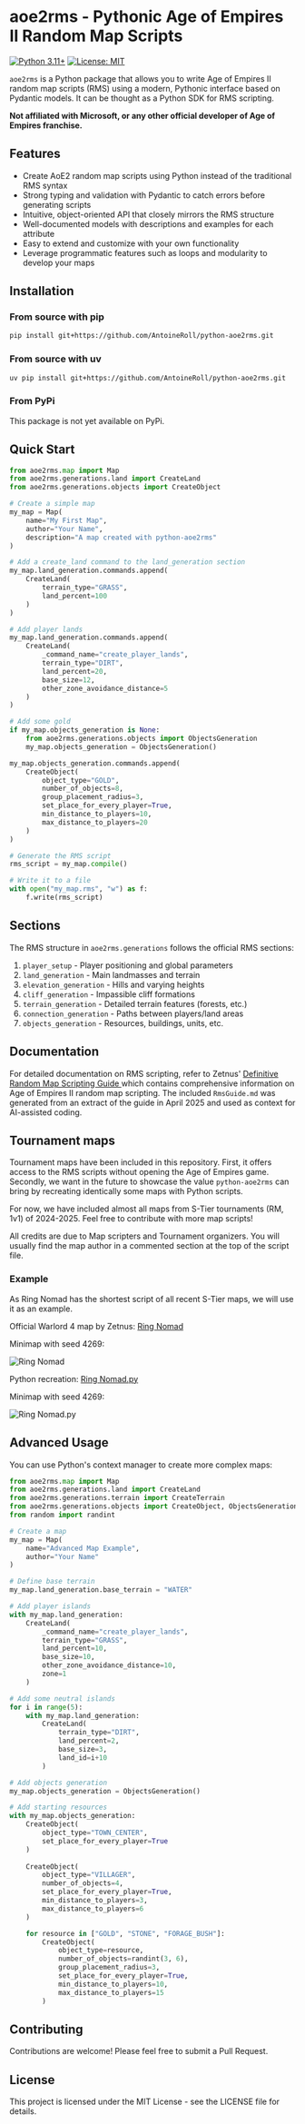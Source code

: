 # aoe2rms - Pythonic Age of Empires II Random Map Scripts

[![Python 3.11+](https://img.shields.io/badge/python-3.11+-blue.svg)](https://www.python.org/downloads/)
[![License: MIT](https://img.shields.io/badge/License-MIT-yellow.svg)](https://opensource.org/licenses/MIT)

`aoe2rms` is a Python package that allows you to write Age of Empires II random map scripts (RMS) using a modern, Pythonic interface based on Pydantic models. It can be thought as a Python SDK for RMS scripting.

**Not affiliated with Microsoft, or any other official developer of Age of Empires franchise.**

## Features

- Create AoE2 random map scripts using Python instead of the traditional RMS syntax
- Strong typing and validation with Pydantic to catch errors before generating scripts
- Intuitive, object-oriented API that closely mirrors the RMS structure
- Well-documented models with descriptions and examples for each attribute
- Easy to extend and customize with your own functionality
- Leverage programmatic features such as loops and modularity to develop your maps

## Installation

### From source with pip
```bash
pip install git+https://github.com/AntoineRoll/python-aoe2rms.git
```

### From source with uv
```bash
uv pip install git+https://github.com/AntoineRoll/python-aoe2rms.git
```

### From PyPi
This package is not yet available on PyPi.

## Quick Start

```python
from aoe2rms.map import Map
from aoe2rms.generations.land import CreateLand
from aoe2rms.generations.objects import CreateObject

# Create a simple map
my_map = Map(
    name="My First Map",
    author="Your Name",
    description="A map created with python-aoe2rms"
)

# Add a create_land command to the land_generation section
my_map.land_generation.commands.append(
    CreateLand(
        terrain_type="GRASS",
        land_percent=100
    )
)

# Add player lands
my_map.land_generation.commands.append(
    CreateLand(
        _command_name="create_player_lands",
        terrain_type="DIRT",
        land_percent=20,
        base_size=12,
        other_zone_avoidance_distance=5
    )
)

# Add some gold
if my_map.objects_generation is None:
    from aoe2rms.generations.objects import ObjectsGeneration
    my_map.objects_generation = ObjectsGeneration()

my_map.objects_generation.commands.append(
    CreateObject(
        object_type="GOLD",
        number_of_objects=8,
        group_placement_radius=3,
        set_place_for_every_player=True,
        min_distance_to_players=10,
        max_distance_to_players=20
    )
)

# Generate the RMS script
rms_script = my_map.compile()

# Write it to a file
with open("my_map.rms", "w") as f:
    f.write(rms_script)
```

## Sections

The RMS structure in `aoe2rms.generations` follows the official RMS sections:

1. `player_setup` - Player positioning and global parameters
2. `land_generation` - Main landmasses and terrain
3. `elevation_generation` - Hills and varying heights
4. `cliff_generation` - Impassible cliff formations
5. `terrain_generation` - Detailed terrain features (forests, etc.)
6. `connection_generation` - Paths between players/land areas
7. `objects_generation` - Resources, buildings, units, etc.

## Documentation

For detailed documentation on RMS scripting, refer to Zetnus' [Definitive Random Map Scripting Guide
](https://docs.google.com/document/d/1jnhZXoeL9mkRUJxcGlKnO98fIwFKStP_OBozpr0CHXo/edit?pli=1&tab=t.0)
which contains comprehensive information on Age of Empires II random map scripting. The included `RmsGuide.md` was generated from an extract of the guide in April 2025 and used as context for AI-assisted coding.

## Tournament maps

Tournament maps have been included in this repository. First, it offers access to the RMS scripts without opening the Age of Empires game. Secondly, we want in the future to showcase the value `python-aoe2rms` can bring by recreating identically some maps with Python scripts.

For now, we have included almost all maps from S-Tier tournaments (RM, 1v1) of 2024-2025. Feel free to contribute with more map scripts!

All credits are due to Map scripters and Tournament organizers. You will usually find the map author in a commented section at the top of the script file.

### Example

As Ring Nomad has the shortest script of all recent S-Tier maps, we will use it as an example.

Official Warlord 4 map by Zetnus: [Ring Nomad](tournament_maps/s-tier/warlords-4/W4%20-%20Ring%20Nomad.rms)

Minimap with seed 4269:

![Ring Nomad](examples/W4%20-%20Ring%20Nomad.PNG)

Python recreation: [Ring Nomad.py](examples/Ring%20Nomad.py)

Minimap with seed 4269:

![Ring Nomad.py](examples/Ring%20Nomad.py.PNG)

## Advanced Usage

You can use Python's context manager to create more complex maps:

```python
from aoe2rms.map import Map
from aoe2rms.generations.land import CreateLand
from aoe2rms.generations.terrain import CreateTerrain
from aoe2rms.generations.objects import CreateObject, ObjectsGeneration
from random import randint

# Create a map
my_map = Map(
    name="Advanced Map Example",
    author="Your Name"
)

# Define base terrain
my_map.land_generation.base_terrain = "WATER"

# Add player islands
with my_map.land_generation:
    CreateLand(
        _command_name="create_player_lands",
        terrain_type="GRASS",
        land_percent=10,
        base_size=10,
        other_zone_avoidance_distance=10,
        zone=1
    )

# Add some neutral islands
for i in range(5):
    with my_map.land_generation:
        CreateLand(
            terrain_type="DIRT",
            land_percent=2,
            base_size=3,
            land_id=i+10
        )

# Add objects generation
my_map.objects_generation = ObjectsGeneration()

# Add starting resources
with my_map.objects_generation:
    CreateObject(
        object_type="TOWN_CENTER",
        set_place_for_every_player=True
    )
    
    CreateObject(
        object_type="VILLAGER",
        number_of_objects=4,
        set_place_for_every_player=True,
        min_distance_to_players=3,
        max_distance_to_players=6
    )

    for resource in ["GOLD", "STONE", "FORAGE_BUSH"]:
        CreateObject(
            object_type=resource,
            number_of_objects=randint(3, 6),
            group_placement_radius=3,
            set_place_for_every_player=True,
            min_distance_to_players=10,
            max_distance_to_players=15
        )
```

## Contributing

Contributions are welcome! Please feel free to submit a Pull Request.

## License

This project is licensed under the MIT License - see the LICENSE file for details.